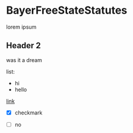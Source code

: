 # BayerFreeStateStatutes

lorem ipsum

## Header 2

was it a dream

list: 
- hi
- hello

[link](https://example.com "hover")

- [x] checkmark
- [ ] no


